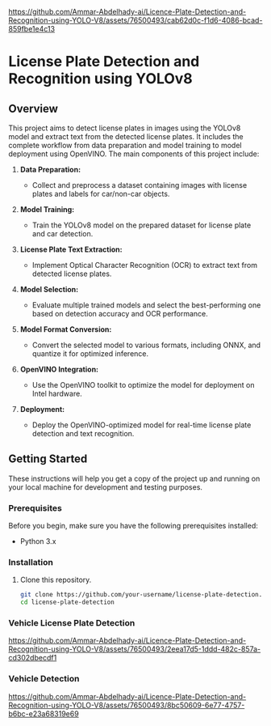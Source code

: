 
https://github.com/Ammar-Abdelhady-ai/Licence-Plate-Detection-and-Recognition-using-YOLO-V8/assets/76500493/cab62d0c-f1d6-4086-bcad-859fbe1e4c13
# License Plate Detection and Recognition using YOLOv8

## Overview
This project aims to detect license plates in images using the YOLOv8 model and extract text from the detected license plates. It includes the complete workflow from data preparation and model training to model deployment using OpenVINO. The main components of this project include:

1. **Data Preparation:**
   - Collect and preprocess a dataset containing images with license plates and labels for car/non-car objects.

2. **Model Training:**
   - Train the YOLOv8 model on the prepared dataset for license plate and car detection.

3. **License Plate Text Extraction:**
   - Implement Optical Character Recognition (OCR) to extract text from detected license plates.

4. **Model Selection:**
   - Evaluate multiple trained models and select the best-performing one based on detection accuracy and OCR performance.

5. **Model Format Conversion:**
   - Convert the selected model to various formats, including ONNX, and quantize it for optimized inference.

6. **OpenVINO Integration:**
   - Use the OpenVINO toolkit to optimize the model for deployment on Intel hardware.

7. **Deployment:**
   - Deploy the OpenVINO-optimized model for real-time license plate detection and text recognition.

## Getting Started
These instructions will help you get a copy of the project up and running on your local machine for development and testing purposes.

### Prerequisites
Before you begin, make sure you have the following prerequisites installed:

- Python 3.x

### Installation
1. Clone this repository.
   ```bash
   git clone https://github.com/your-username/license-plate-detection.git
   cd license-plate-detection

### Vehicle License Plate Detection
   https://github.com/Ammar-Abdelhady-ai/Licence-Plate-Detection-and-Recognition-using-YOLO-V8/assets/76500493/2eea17d5-1ddd-482c-857a-cd302dbecdf1

### Vehicle Detection
   https://github.com/Ammar-Abdelhady-ai/Licence-Plate-Detection-and-Recognition-using-YOLO-V8/assets/76500493/8bc50609-6e77-4757-b6bc-e23a68319e69








